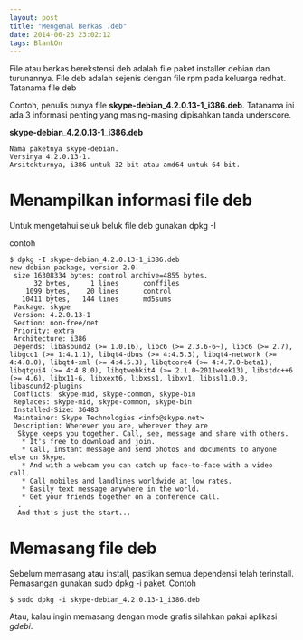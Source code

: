 ```yaml
---
layout: post
title: "Mengenal Berkas .deb"
date: 2014-06-23 23:02:12
tags: BlankOn
---
```

File atau berkas berekstensi deb adalah file paket installer debian dan turunannya. File deb adalah sejenis dengan file rpm pada keluarga redhat. 
Tatanama file deb

Contoh, penulis punya file **skype-debian_4.2.0.13-1_i386.deb**. Tatanama ini ada 3 informasi penting yang masing-masing dipisahkan tanda underscore.

**skype-debian_4.2.0.13-1_i386.deb**

```
Nama paketnya skype-debian.
Versinya 4.2.0.13-1.
Arsitekturnya, i386 untuk 32 bit atau amd64 untuk 64 bit.
```
 
# Menampilkan informasi file deb
Untuk mengetahui seluk beluk file deb gunakan dpkg -I

contoh

```
$ dpkg -I skype-debian_4.2.0.13-1_i386.deb
new debian package, version 2.0. 
 size 16308334 bytes: control archive=4855 bytes. 
      32 bytes,     1 lines      conffiles            
    1099 bytes,    20 lines      control              
   10411 bytes,   144 lines      md5sums              
 Package: skype 
 Version: 4.2.0.13-1 
 Section: non-free/net 
 Priority: extra 
 Architecture: i386 
 Depends: libasound2 (>= 1.0.16), libc6 (>= 2.3.6-6~), libc6 (>= 2.7), libgcc1 (>= 1:4.1.1), libqt4-dbus (>= 4:4.5.3), libqt4-network (>= 4:4.8.0), libqt4-xml (>= 4:4.5.3), libqtcore4 (>= 4:4.7.0~beta1), libqtgui4 (>= 4:4.8.0), libqtwebkit4 (>= 2.1.0~2011week13), libstdc++6 (>= 4.6), libx11-6, libxext6, libxss1, libxv1, libssl1.0.0, libasound2-plugins 
 Conflicts: skype-mid, skype-common, skype-bin 
 Replaces: skype-mid, skype-common, skype-bin 
 Installed-Size: 36483 
 Maintainer: Skype Technologies <info@skype.net> 
 Description: Wherever you are, wherever they are 
  Skype keeps you together. Call, see, message and share with others. 
   * It's free to download and join. 
   * Call, instant message and send photos and documents to anyone else on Skype. 
   * And with a webcam you can catch up face-to-face with a video call. 
   * Call mobiles and landlines worldwide at low rates. 
   * Easily text message anywhere in the world. 
   * Get your friends together on a conference call. 
  . 
  And that's just the start... 

```

# Memasang file deb
Sebelum memasang atau install, pastikan semua dependensi telah terinstall. Pemasangan gunakan sudo dpkg -i paket. Contoh

```
$ sudo dpkg -i skype-debian_4.2.0.13-1_i386.deb
```
Atau, kalau ingin memasang dengan mode grafis silahkan pakai aplikasi _gdebi_.
